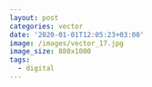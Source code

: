 ```yaml
---
layout: post
categories: vector
date: '2020-01-01T12:05:23+03:00'
image: /images/vector_17.jpg
image_size: 880x1000
tags:
  - digital
---
```

